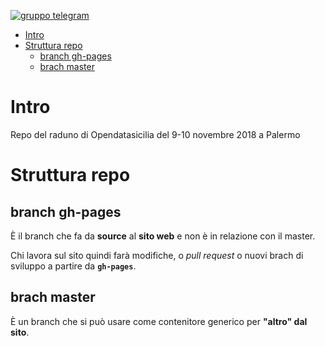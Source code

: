 [![gruppo telegram](https://img.shields.io/badge/telegram-group-brightgreen.svg)](https://t.me/joinchat/AJhkwVH7zeCQVW31udbwtw)

<!-- TOC -->

- [Intro](#intro)
- [Struttura repo](#struttura-repo)
    - [branch gh-pages](#branch-gh-pages)
    - [brach master](#brach-master)

<!-- /TOC -->

# Intro
Repo del raduno di Opendatasicilia del 9-10 novembre 2018 a Palermo

# Struttura repo

## branch gh-pages

È il branch che fa da **source** al **sito web** e non è in relazione con il master.

Chi lavora sul sito quindi farà modifiche, o _pull request_ o nuovi brach di sviluppo a partire da **`gh-pages`**.

## brach master

È un branch che si può usare come contenitore generico per **"altro" dal sito**.